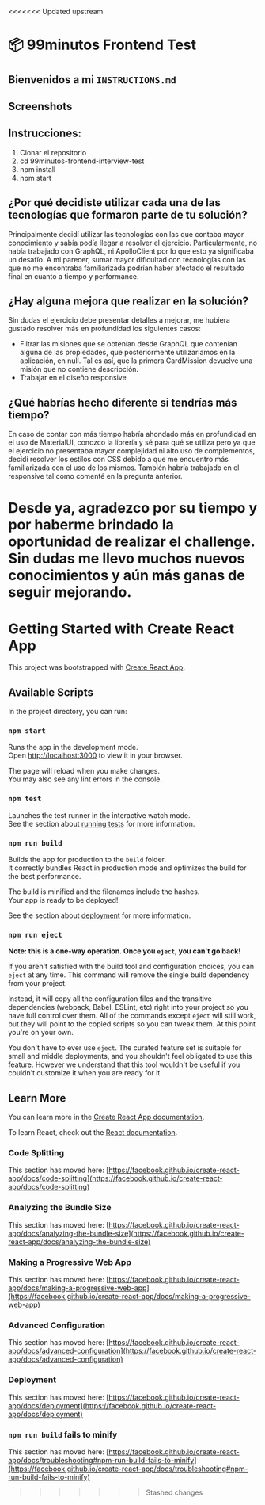 <<<<<<< Updated upstream
# 📦 99minutos Frontend Test

## Bienvenidos a mi ``INSTRUCTIONS.md``

## Screenshots

## Instrucciones:
1. Clonar el repositorio
2. cd 99minutos-frontend-interview-test
3. npm install
4. npm start

## ¿Por qué decidiste utilizar cada una de las tecnologías que formaron parte de tu solución?
Principalmente decidí utilizar las tecnologías con las que contaba mayor conocimiento y sabía podía llegar a resolver el ejercicio. Particularmente, no había trabajado con GraphQL, ni ApolloClient por lo que esto ya significaba un desafío. A mi parecer, sumar mayor dificultad con tecnologías con las que no me encontraba familiarizada podrían haber afectado el resultado final en cuanto a tiempo y performance.

## ¿Hay alguna mejora que realizar en la solución?
Sin dudas el ejercicio debe presentar detalles a mejorar, me hubiera gustado resolver más en profundidad los siguientes casos:
* Filtrar las misiones que se obtenían desde GraphQL que contenían alguna de las propiedades, que posteriormente utilizaríamos en la aplicación, en null. Tal es así, que la primera CardMission devuelve una misión que no contiene descripción.
* Trabajar en el diseño responsive

## ¿Qué habrías hecho diferente si tendrías más tiempo?
En caso de contar con más tiempo habría ahondado más en profundidad en el uso de MaterialUI, conozco la librería y sé para qué se utiliza pero ya que el ejercicio no presentaba mayor complejidad ni alto uso de complementos, decidí resolver los estilos con CSS debido a que me encuentro más familiarizada con el uso de los mismos.
También habría trabajado en el responsive tal como comenté en la pregunta anterior.

Desde ya, agradezco por su tiempo y por haberme brindado la oportunidad de realizar el challenge. Sin dudas me llevo muchos nuevos conocimientos y aún más ganas de seguir mejorando.
=======
# Getting Started with Create React App

This project was bootstrapped with [Create React App](https://github.com/facebook/create-react-app).

## Available Scripts

In the project directory, you can run:

### `npm start`

Runs the app in the development mode.\
Open [http://localhost:3000](http://localhost:3000) to view it in your browser.

The page will reload when you make changes.\
You may also see any lint errors in the console.

### `npm test`

Launches the test runner in the interactive watch mode.\
See the section about [running tests](https://facebook.github.io/create-react-app/docs/running-tests) for more information.

### `npm run build`

Builds the app for production to the `build` folder.\
It correctly bundles React in production mode and optimizes the build for the best performance.

The build is minified and the filenames include the hashes.\
Your app is ready to be deployed!

See the section about [deployment](https://facebook.github.io/create-react-app/docs/deployment) for more information.

### `npm run eject`

**Note: this is a one-way operation. Once you `eject`, you can't go back!**

If you aren't satisfied with the build tool and configuration choices, you can `eject` at any time. This command will remove the single build dependency from your project.

Instead, it will copy all the configuration files and the transitive dependencies (webpack, Babel, ESLint, etc) right into your project so you have full control over them. All of the commands except `eject` will still work, but they will point to the copied scripts so you can tweak them. At this point you're on your own.

You don't have to ever use `eject`. The curated feature set is suitable for small and middle deployments, and you shouldn't feel obligated to use this feature. However we understand that this tool wouldn't be useful if you couldn't customize it when you are ready for it.

## Learn More

You can learn more in the [Create React App documentation](https://facebook.github.io/create-react-app/docs/getting-started).

To learn React, check out the [React documentation](https://reactjs.org/).

### Code Splitting

This section has moved here: [https://facebook.github.io/create-react-app/docs/code-splitting](https://facebook.github.io/create-react-app/docs/code-splitting)

### Analyzing the Bundle Size

This section has moved here: [https://facebook.github.io/create-react-app/docs/analyzing-the-bundle-size](https://facebook.github.io/create-react-app/docs/analyzing-the-bundle-size)

### Making a Progressive Web App

This section has moved here: [https://facebook.github.io/create-react-app/docs/making-a-progressive-web-app](https://facebook.github.io/create-react-app/docs/making-a-progressive-web-app)

### Advanced Configuration

This section has moved here: [https://facebook.github.io/create-react-app/docs/advanced-configuration](https://facebook.github.io/create-react-app/docs/advanced-configuration)

### Deployment

This section has moved here: [https://facebook.github.io/create-react-app/docs/deployment](https://facebook.github.io/create-react-app/docs/deployment)

### `npm run build` fails to minify

This section has moved here: [https://facebook.github.io/create-react-app/docs/troubleshooting#npm-run-build-fails-to-minify](https://facebook.github.io/create-react-app/docs/troubleshooting#npm-run-build-fails-to-minify)
>>>>>>> Stashed changes
